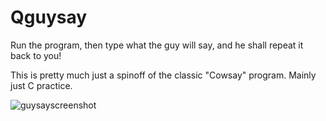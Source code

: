 # Qguysay
Run the program, then type what the guy will say, and he shall repeat it back to you!

This is pretty much just a spinoff of the classic "Cowsay" program. Mainly just C practice.

![guysayscreenshot](https://user-images.githubusercontent.com/87496773/126910920-b4beb2aa-4ee2-41b0-92b2-e43f2df275f3.png)

